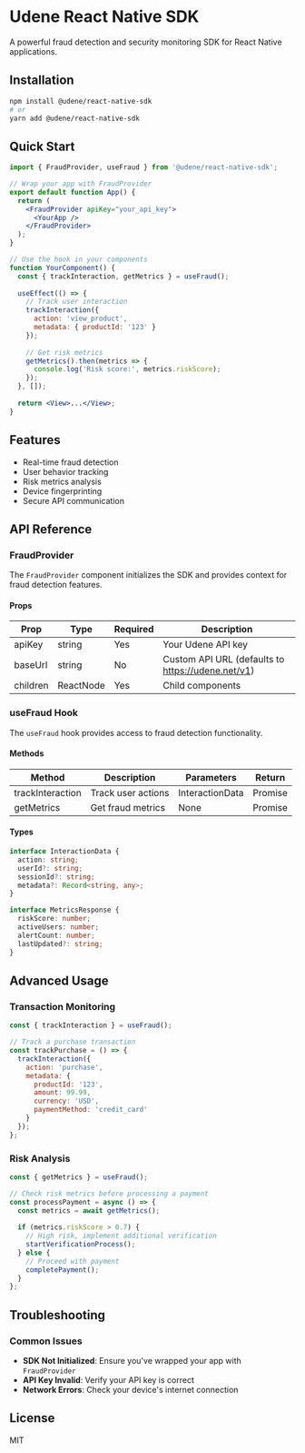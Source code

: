 
# Udene React Native SDK

A powerful fraud detection and security monitoring SDK for React Native applications.

## Installation

```bash
npm install @udene/react-native-sdk
# or
yarn add @udene/react-native-sdk
```

## Quick Start

```jsx
import { FraudProvider, useFraud } from '@udene/react-native-sdk';

// Wrap your app with FraudProvider
export default function App() {
  return (
    <FraudProvider apiKey="your_api_key">
      <YourApp />
    </FraudProvider>
  );
}

// Use the hook in your components
function YourComponent() {
  const { trackInteraction, getMetrics } = useFraud();
  
  useEffect(() => {
    // Track user interaction
    trackInteraction({
      action: 'view_product',
      metadata: { productId: '123' }
    });
    
    // Get risk metrics
    getMetrics().then(metrics => {
      console.log('Risk score:', metrics.riskScore);
    });
  }, []);
  
  return <View>...</View>;
}
```

## Features

- Real-time fraud detection
- User behavior tracking
- Risk metrics analysis
- Device fingerprinting
- Secure API communication

## API Reference

### FraudProvider

The `FraudProvider` component initializes the SDK and provides context for fraud detection features.

#### Props

| Prop | Type | Required | Description |
|------|------|----------|-------------|
| apiKey | string | Yes | Your Udene API key |
| baseUrl | string | No | Custom API URL (defaults to https://udene.net/v1) |
| children | ReactNode | Yes | Child components |

### useFraud Hook

The `useFraud` hook provides access to fraud detection functionality.

#### Methods

| Method | Description | Parameters | Return |
|--------|-------------|------------|--------|
| trackInteraction | Track user actions | InteractionData | Promise<any> |
| getMetrics | Get fraud metrics | None | Promise<MetricsResponse> |

#### Types

```typescript
interface InteractionData {
  action: string;
  userId?: string;
  sessionId?: string;
  metadata?: Record<string, any>;
}

interface MetricsResponse {
  riskScore: number;
  activeUsers: number;
  alertCount: number;
  lastUpdated?: string;
}
```

## Advanced Usage

### Transaction Monitoring

```jsx
const { trackInteraction } = useFraud();

// Track a purchase transaction
const trackPurchase = () => {
  trackInteraction({
    action: 'purchase',
    metadata: {
      productId: '123',
      amount: 99.99,
      currency: 'USD',
      paymentMethod: 'credit_card'
    }
  });
};
```

### Risk Analysis

```jsx
const { getMetrics } = useFraud();

// Check risk metrics before processing a payment
const processPayment = async () => {
  const metrics = await getMetrics();
  
  if (metrics.riskScore > 0.7) {
    // High risk, implement additional verification
    startVerificationProcess();
  } else {
    // Proceed with payment
    completePayment();
  }
};
```

## Troubleshooting

### Common Issues

- **SDK Not Initialized**: Ensure you've wrapped your app with `FraudProvider`
- **API Key Invalid**: Verify your API key is correct
- **Network Errors**: Check your device's internet connection

## License

MIT
